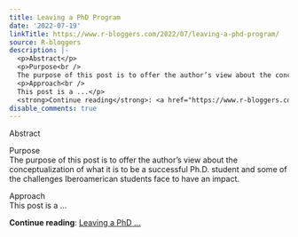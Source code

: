 ```yaml
---
title: Leaving a PhD Program
date: '2022-07-19'
linkTitle: https://www.r-bloggers.com/2022/07/leaving-a-phd-program/
source: R-bloggers
description: |-
  <p>Abstract</p>
  <p>Purpose<br />
  The purpose of this post is to offer the author’s view about the conceptualization of what it is to be a successful Ph.D. student and some of the challenges Iberoamerican students face to have an impact.</p>
  <p>Approach<br />
  This post is a ...</p>
  <strong>Continue reading</strong>: <a href="https://www.r-bloggers.com/2022/07/leaving-a-phd-program/">Leaving a PhD ...
disable_comments: true
---
```

<p>Abstract</p>
<p>Purpose<br />
The purpose of this post is to offer the author’s view about the conceptualization of what it is to be a successful Ph.D. student and some of the challenges Iberoamerican students face to have an impact.</p>
<p>Approach<br />
This post is a ...</p>
<strong>Continue reading</strong>: <a href="https://www.r-bloggers.com/2022/07/leaving-a-phd-program/">Leaving a PhD ...